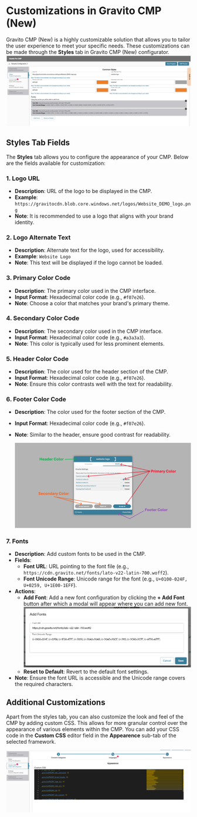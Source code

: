 # Customizations in Gravito CMP (New)

Gravito CMP (New) is a highly customizable solution that allows you to tailor the user experience to meet your specific needs. These customizations can be made through the **Styles** tab in Gravito CMP (New) configurator.
<br>
    ![](./img/style_tab.png)

## Styles Tab Fields

The **Styles** tab allows you to configure the appearance of your CMP. Below are the fields available for customization:

### 1. Logo URL
- **Description**: URL of the logo to be displayed in the CMP.
- **Example**: `https://gravitocdn.blob.core.windows.net/logos/Website_DEMO_logo.png`
- **Note**: It is recommended to use a logo that aligns with your brand identity.

### 2. Logo Alternate Text
- **Description**: Alternate text for the logo, used for accessibility.
- **Example**: `Website Logo`
- **Note**: This text will be displayed if the logo cannot be loaded.

### 3. Primary Color Code
- **Description**: The primary color used in the CMP interface.
- **Input Format**: Hexadecimal color code (e.g., `#f07e26`).
- **Note**: Choose a color that matches your brand's primary theme.

### 4. Secondary Color Code
- **Description**: The secondary color used in the CMP interface.
- **Input Format**: Hexadecimal color code (e.g., `#a3a3a3`).
- **Note**: This color is typically used for less prominent elements.

### 5. Header Color Code
- **Description**: The color used for the header section of the CMP.
- **Input Format**: Hexadecimal color code (e.g., `#f07e26`).
- **Note**: Ensure this color contrasts well with the text for readability.

### 6. Footer Color Code
- **Description**: The color used for the footer section of the CMP.
- **Input Format**: Hexadecimal color code (e.g., `#f07e26`).
- **Note**: Similar to the header, ensure good contrast for readability.

    ![](./img/color_target.png)

### 7. Fonts
- **Description**: Add custom fonts to be used in the CMP.
- **Fields**:
    - **Font URL**: URL pointing to the font file (e.g., `https://cdn.gravito.net/fonts/lato-v22-latin-700.woff2`).
    - **Font Unicode Range**: Unicode range for the font (e.g., `U+0100-024F, U+0259, U+1E00-1EFF`).
- **Actions**:
    - **Add Font**: Add a new font configuration by clicking the **+ Add Font** button after which a modal will appear where you can add new font.
        ![](./img/add_font_modal.png)
    - **Reset to Default**: Revert to the default font settings.
- **Note**: Ensure the font URL is accessible and the Unicode range covers the required characters.

## Additional Customizations

Apart from the styles tab, you can also customize the look and feel of the CMP by adding custom CSS. This allows for more granular control over the appearance of various elements within the CMP. You can add your CSS code in the **Custom CSS** editor field in the **Appearence** sub-tab of the selected framework.

![](./img/custom_css.png)